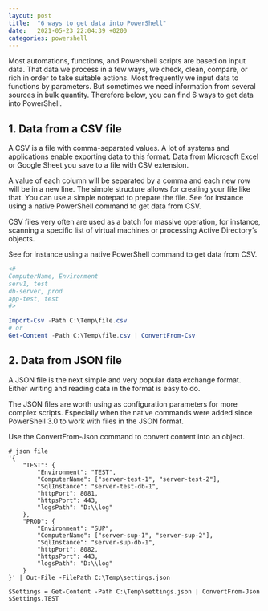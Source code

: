 ```yaml
---
layout: post
title:  "6 ways to get data into PowerShell"
date:   2021-05-23 22:04:39 +0200
categories: powershell
---
```


Most automations, functions, and Powershell scripts are based on input data. That data we process in a few ways, we check, clean, compare, or rich in order to take suitable actions. Most frequently we input data to functions by parameters. But sometimes we need information from several sources in bulk quantity. Therefore below, you can find 6 ways to get data into PowerShell.

## 1. Data from a CSV file
A CSV is a file with comma-separated values. A lot of systems and applications enable exporting data to this format. Data from Microsoft Excel or Google Sheet you save to a file with CSV extension.

A value of each column will be separated by a comma and each new row will be in a new line. The simple structure allows for creating your file like that. You can use a simple notepad to prepare the file. See for instance using a native PowerShell command to get data from CSV.

CSV files very often are used as a batch for massive operation, for instance, scanning a specific list of virtual machines or processing Active Directory’s objects.

See for instance using a native PowerShell command to get data from CSV.

```powershell
<#
ComputerName, Environment
serv1, test
db-server, prod
app-test, test
#>

Import-Csv -Path C:\Temp\file.csv
# or
Get-Content -Path C:\Temp\file.csv | ConvertFrom-Csv
```

## 2. Data from JSON file
A JSON file is the next simple and very popular data exchange format. Either writing and reading data in the format is easy to do.

The JSON files are worth using as configuration parameters for more complex scripts. Especially when the native commands were added since PowerShell 3.0 to work with files in the JSON format.

Use the ConvertFrom-Json command to convert content into an object.

```
# json file
'{
    "TEST": {
        "Environment": "TEST",
        "ComputerName": ["server-test-1", "server-test-2"],
        "SqlInstance": "server-test-db-1",
        "httpPort": 8081,
        "httpsPort": 443,
        "logsPath": "D:\\log"
    },
    "PROD": {
        "Environment": "SUP",
        "ComputerName": ["server-sup-1", "server-sup-2"],
        "SqlInstance": "server-sup-db-1",
        "httpPort": 8082,
        "httpsPort": 443,
        "logsPath": "D:\\log"
    }
}' | Out-File -FilePath C:\Temp\settings.json

$Settings = Get-Content -Path C:\Temp\settings.json | ConvertFrom-Json
$Settings.TEST
```
